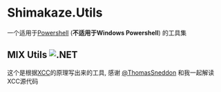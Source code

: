# Shimakaze.Utils

一个适用于[Powershell](//aka.ms/powershell) (**不适用于Windows Powershell**) 的工具集

## MIX Utils ![.NET](https://github.com/ShimakazeProj/Shimakaze.Utils/workflows/.NET/badge.svg)

这个是根据[XCC](//github.com/OlafvdSpek/xcc)的原理写出来的工具, 
感谢 [@ThomasSneddon](//github.com/ThomasSneddon) 和我一起解读XCC源代码
